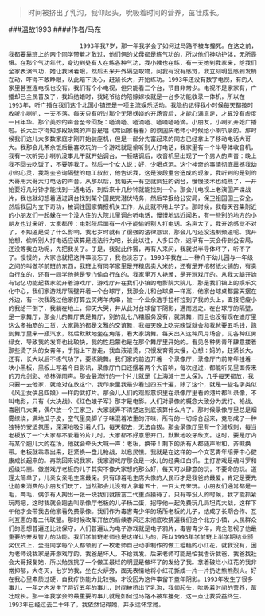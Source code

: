 > 时间被挤出了乳沟，我仰起头，吮吸着时间的营养，茁壮成长。

###温故1993
####作者/马东

						1993年我7岁，那一年我学会了如何过马路不被车撞死。在这之前，我都要靠班上的两个同学带着才敢过，他们俩的父母都是练气功的，所以他们神功护体，无所畏惧。在那个气功年代，身边到处有人在练各种气功，我小姨也在练，有一天她到我家来，给我们全家表演气功，她让我闭着眼，然后五米开外隔空取物，问我有没有感觉，我立刻明显感到发梢在动，吓得不敢睁眼，从此暗下决心，赶紧长大，开始练功。1993年还没有数字电视，有的人家里甚至连电视也没有。我们有个小电视，但只能看三个台，节目非常少。电视不是家家有，广播却已全民普及了，我妈结婚时，我姥爷给的陪嫁嫁妆就是一台多功能收录一体机，所以在1993年，听广播在我们这个北国小镇还是一项主流娱乐活动。我隐约记得我小时候每天都按时收听小喇叭，一天不落。每天只有听过那个无限妖娆的开场音后，才能心满意足，才算没有虚度一日年华。那个美妙的声音至今回旋：嗒滴嗒、嗒滴嗒、嗒嘀嗒嗒滴。小朋友，小喇叭开始广播啦。长大后才得知那段妖娆的声音是唱《常回家看看》的蔡国庆老师小时候给小喇叭录的。那时候我们这儿大多数家庭才刚开始装座机，但是一部分先富起来的同志已经拿上了移动电话大哥大。我那会儿茶余饭后最喜欢玩的一个游戏就是偷听别人打电话，我家里有一个半导体收音机，我有一次听完小喇叭没事儿干就开始调台，一顿瞎调后，收音机里出现了一个男人的声音：晚上我不回去吃饭了，不要等我了。然后一个女人说：好，少喝点酒。这个神奇的事情彻底震撼我幼小的心灵，我跑去咨询隔壁的电工叔叔，他告诉我，这是波段重合造成的现象，我听到的是别的大哥用大哥大打电话的声音。从那以后，我每天一有空就疯狂的调台，慢慢技术也纯熟了，一开始要好几分钟才能找到一通电话，到后来十几秒钟就能找到一个。那会儿电视上老演国产谍战片，我也就幻想着通过调台找到某个国民党潜伏特务，然后举报给公安局，保卫祖国国土安全，然后我因为立下奇功，被调往国家情报机关工作，从此就不用上学了。那时候，我每天召集附近的小朋友们一起躲在一个没人住的大院儿里调台听电话，慢慢地远近闻名，有一些别的地方的小朋友也过来听，大家都传：电影院后面有一小子能偷听别人打电话。名声大了，我开始感觉不对了，不知道是受了什么影响，我七岁时就有了很强的法律意识，那会儿可还没法制频道呢。我开始想，偷听别人打电话应该算是违法行为吧，长此以往，人多口杂，迟早有一天会传到公安局，还没等我立功呢，先把我关了。于是，我就此作罢，再有人来问，我就说半导体坏了，听不了了。慢慢的，大家也就把这件事淡忘了，我也淡忘了。1993年我在上一种介于幼儿园与一年级之间的叫做学前班的东西，我班上有同学家里是开粮店卖大米的，还有是开棺材纸火铺的，有卖自行车的，还有一同学他爸是专门偷自行车的，我家里万人艳羡，是开游戏厅的。从我大脑开始有记忆功能起我家就开着游戏厅，游戏厅开在我们小镇的电影院大院儿，那是我们镇上的娱乐文化中心，我们家游戏厅隔壁开着一个台球厅，我那会儿和台球桌一样高，他家台球桌都露天摆在外边，有一次我路过他家打算去买烤羊肉串，被一个业余选手拉杆拉到了我的头上，直接把瘦小的我给干倒了，我躺在地上，仰天大哭，并从此对台球留下阴影，遇而远之。在台球厅的隔壁，是一家舞厅，那会儿的舞厅真是舞厅，别的乱七八糟服务没有，就跳舞，而且也没有现在迪厅里这么多抽筋的二货，大家跳的都是文雅的交谊舞，我每天晚上吃完晚饭就会和我爸要五毛钱，跑到舞厅里来一瓶汽水，然后默默地坐在角落，看大家跳舞。每天出入这种风月场合，见各种红男绿女，导致我的发育也比较快，我的性启蒙也是在那个舞厅里开始的。看见各种男青年肆意搂着那些烫了头的女青年，手指上下游走，我血液滚烫，只恨发育得太慢，心想：妈的，赶紧长大，还有，长大以后不练气功了，要练跳舞。我们家的前边开着一个录像厅，录像厅门前常年挂着一块小黑板，黑板上写着今日影讯，录像厅门口还摆着两个大音响，每次经过，都能听见里面传来的刀光剑影、枪林弹雨声。那会最流行的一个片儿就是《上海滩十三太保》，几乎每天都放，我只要一去他家，就绝对在放这个，我印象里我最少看过四五十遍，除了这个，就是一些名字类似《风尘女侠吕四娘》一样的武打片。那会儿人们的观影意识里在录像厅里看的港片都叫录像，不叫电影，只有《大决战》、《红色娘子军》那才是电影。人们对录像的概念大致分为武打、枪战、喜剧几大类，偶尔放一个王家卫，大家就弄不清楚这到底该算什么片了。那时候录像厅里总是烟雾缭绕，满地瓜子皮，空气里臭脚丫子味混着浓重的汗味，所有的一切综合起来，竟形成了一种独特的安适氛围，深深地吸引着人们，每天都去，无法自拔。那会录像厅里有一个潜规则，每当老板放了一个大家都不爱看的片儿时，大家都不好意思开口，默默地咬牙欣赏。这时，要是厅内有某个胆儿大的在场，他就会牵头大喊一声：老板，换带！剩下的所有人都随声附和，齐喊换带。老板就乖乖出来，赶紧换一盘儿枪战，以息民愤。我就是在这样的一个文艺青年培养中心健康成长起来的。再跳回来说我家，我家游戏厅那会是一水儿的经典红白机。主打游戏是魂斗罗和超级玛丽。做游戏厅老板的儿子其实不像大家想的那么好，每天可以肆意的玩，不要命的玩。道理太简单了，儿亲女亲毛主席最亲。只有印着毛主席头像的人民币才是我爸的最爱，肯定是要先让前来消费的小朋友们玩了，当然那会儿没有人拿着五十，一百大元来玩。小朋友们通常都是一毛，两毛，偶尔有人掏出一张一块我们就按富二代重点接待了。只有等没人的时候，我才能抓紧玩两把，这时我就会跑去叫录像厅老板的儿子杨二蛋，招呼他一起免费玩几局坦克大战，这样下午他才会带我去他家看免费录像。我们作为毒害青少年的场所老板的儿子，结成了长期合作、互利互惠的毒二代联盟。那时候改革开放的后续春风还未彻底吹拂遍我们这个北方小镇，人民群众们的思想普遍还比较保守，人们普遍认为电子游戏就是电子鸦片，毒害青少年，完全忽视了他最重要的开发智力的功能。我们学前班老师也是这样认为的，所以1993年学前班上半学期结业颁奖仪式上，全班同学每个人都领到了一枚老师自己动手制作的做工粗糙的小红花，就我没有，因为老师说我家是开游戏厅的，我爸是坏人，不给我发。后来老师可能是怕我告诉我爸，我爸找社会大哥报复她，所以勉强挑了一个做工最烂的明显是做坏了的发给了我。拿着破烂小红花的我非常抑郁，大冬天，七岁的我，坐在火炉旁，面无表情地将小红花撕成一片一片扔进熊熊烈火。好在我心里素质过硬，自我疗伤能力比较强，才没因为这件事留下童年阴影。1993年发生了很多事儿，一年之内发生了将近五年的事儿，时间被挤出了乳沟，我仰起头，吮吸着时间的营养，茁壮成长。那一年我学会的最重要的事儿就是如何过马路不被车撞死，这一点让我受益终生。1993年已经过去二十年了，我依然记得她，并永远怀念她。			  		